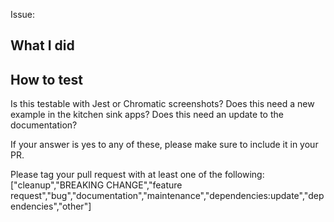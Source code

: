 Issue:

## What I did

## How to test

Is this testable with Jest or Chromatic screenshots?
Does this need a new example in the kitchen sink apps?
Does this need an update to the documentation?

If your answer is yes to any of these, please make sure to include it in your PR.

Please tag your pull request with at least one of the following: ["cleanup","BREAKING CHANGE","feature request","bug","documentation","maintenance","dependencies:update","dependencies","other"]
